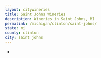 ```yaml
---
layout: citywineries
title: Saint Johns Wineries
description: Wineries in Saint Johns, MI
permalink: /michigan/clinton/saint-johns/
state: mi
county: clinton
city: saint johns
---
```

-

